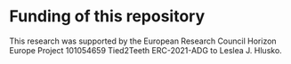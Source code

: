 # Funding of this repository

This research was supported by the European Research Council Horizon Europe Project 101054659 Tied2Teeth ERC-2021-ADG to Leslea J. Hlusko.
